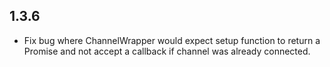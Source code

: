 1.3.6
-----

* Fix bug where ChannelWrapper would expect setup function to return a Promise
  and not accept a callback if channel was already connected.

